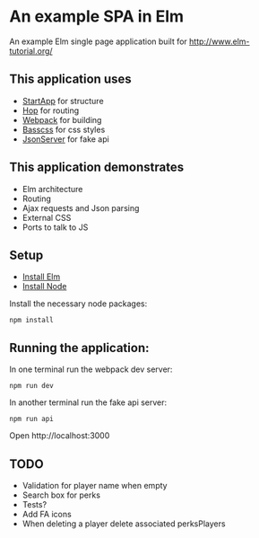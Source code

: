 # An example SPA in Elm

An example Elm single page application built for http://www.elm-tutorial.org/

## This application uses

- [StartApp](https://github.com/evancz/start-app) for structure
- [Hop](https://github.com/sporto/hop) for routing
- [Webpack](https://webpack.github.io/) for building
- [Basscss](http://www.basscss.com/) for css styles
- [JsonServer](https://github.com/typicode/json-server) for fake api

## This application demonstrates

- Elm architecture
- Routing
- Ajax requests and Json parsing
- External CSS
- Ports to talk to JS

## Setup

- [Install Elm](http://elm-lang.org/install)
- [Install Node](https://nodejs.org/en/download/)

Install the necessary node packages:

```
npm install
```

## Running the application:

In one terminal run the webpack dev server:

```
npm run dev
```

In another terminal run the fake api server:

```
npm run api
```

Open http://localhost:3000

## TODO

- Validation for player name when empty
- Search box for perks
- Tests?
- Add FA icons
- When deleting a player delete associated perksPlayers



